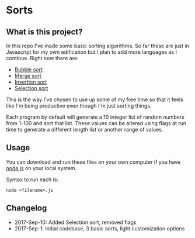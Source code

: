 # Sorts

## What is this project?

In this repo I've made some basic sorting algorithms. So far these are just in Javascript for my own edification but I plan to add more languages as I continue. Right now there are:

* [Bubble sort](https://en.wikipedia.org/wiki/Bubble_sort)
* [Merge sort](https://en.wikipedia.org/wiki/Merge_sort)
* [Insertion sort](https://en.wikipedia.org/wiki/Insertion_sort)
* [Selection sort](https://en.wikipedia.org/wiki/Selection_sort)

This is the way I've chosen to use up some of my free time so that it feels like I'm being productive even though I'm just sorting things.

Each program by default will generate a 10 integer list of random numbers from 1-100 and sort that list. These values can be altered using flags at run time to generate a different length list or another range of values.


## Usage

You can download and run these files on your own computer if you have [node.js](https://nodejs.org/en/) on your local system. 

Syntax to run each is:

    node <filename>.js


## Changelog
* 2017-Sep-10: Added Selection sort, removed flags
* 2017-Sep-1: Initial codebase, 3 basic sorts, light customization options